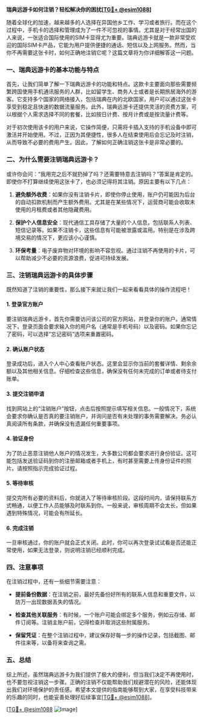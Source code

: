 **瑞典远游卡如何注销？轻松解决你的困扰[[TG💪+ @esim1088](https://t.me/s/esim1088)]**

随着全球化的加速，越来越多的人选择在异国他乡工作、学习或者旅行。而在这个过程中，手机卡的选择和管理成为了一件不可忽视的事情。尤其是对于经常出国的人来说，一张适合国际使用的SIM卡显得尤为重要。瑞典远游卡就是一款非常受欢迎的国际SIM卡产品，它能为用户提供便捷的通话、短信以及上网服务。然而，当你不再需要这张卡时，如何正确地注销它呢？这篇文章将为你详细解答这一问题。

### 一、瑞典远游卡的基本功能与特点

首先，让我们简单了解一下瑞典远游卡的功能和特点。这款卡主要面向那些需要频繁跨国使用手机通讯服务的人群，比如留学生、商务人士或者是长期旅居海外的游客。它支持多个国家的网络接入，包括瑞典在内的北欧国家，用户可以通过这张卡享受到稳定且快速的数据流量服务。此外，瑞典远游卡还提供灵活的资费方案，可以根据个人需求选择不同的套餐，比如按日计费、按月计费或是按流量计费等。

对于初次使用该卡的用户来说，它操作简便，只需将卡插入支持的手机设备中即可激活并开始使用。不过，正因为其便捷性，很多人在结束使用后会忘记及时注销，从而导致不必要的费用产生。因此，了解如何正确注销这张卡是非常必要的。

### 二、为什么需要注销瑞典远游卡？

或许你会问：“我用完之后不就扔掉了吗？还需要特意去注销吗？”答案是肯定的。即使你不打算继续使用这张卡了，也必须记得将其注销。原因主要有以下几点：

1. **避免额外收费**：如果你没有注销卡片，即使你停止使用，账户仍可能因为后台的自动扣款机制而产生额外费用。尤其是在某些情况下，运营商可能会收取未使用的月租费或者其他隐藏费用。

2. **保护个人信息安全**：现代通信工具存储了大量的个人信息，包括联系人列表、短信记录等。如果不注销卡，这些信息有可能被泄露或滥用。特别是在涉及跨境交易的情况下，更应该小心谨慎。

3. **环保考量**：电子废弃物对环境的影响不容忽视。通过注销不再使用的卡片，可以帮助减少不必要的资源浪费，促进可持续发展。

### 三、注销瑞典远游卡的具体步骤

既然知道了注销的重要性，那么接下来就让我们一起来看看具体的操作流程吧！

#### 1. 登录官方账户

要注销瑞典远游卡，首先你需要访问该公司的官方网站，并登录你的账户。通常情况下，登录页面会要求输入你的用户名（通常是手机号码）以及密码。如果你忘记了密码，可以选择“忘记密码”选项来重置密码。

#### 2. 确认账户状态

登录成功后，进入个人中心查看账户状态。这里会显示你当前的套餐详情、剩余余额以及其他相关信息。仔细检查这些信息，确保没有任何未完成的订单或者待支付账单。

#### 3. 提交注销申请

找到网站上的“注销账户”按钮，点击后按照提示填写相关信息。一般情况下，系统会要求你确认是否真的要注销账户，并询问是否有未处理的事务需要解决。务必认真阅读所有条款，并确保没有遗漏任何重要事项。

#### 4. 验证身份

为了防止恶意注销他人账户的情况发生，大多数公司都会要求进行身份验证。这可能包括发送验证码到你的注册邮箱或者手机上，有时甚至需要上传身份证件的照片。请按照指示完成验证过程。

#### 5. 等待审核

提交完所有必要的资料后，你就进入了等待审核阶段。这段时间内，请保持联系方式畅通，以便工作人员能够及时联系到你。一般来说，审核周期不会太长，但如果遇到特殊情况，可能会有所延长。

#### 6. 完成注销

一旦审核通过，你的账户就会正式关闭。此时，你可以再次登录试试看是否还能正常使用，如果无法登录，则说明注销已经顺利完成。

### 四、注意事项

在注销过程中，还有一些细节需要注意：

- **提前备份数据**：在注销之前，最好先备份好所有的联系人信息和重要文件，以防万一出现数据丢失的情况。
  
- **检查其他关联服务**：有时候，一个账户可能会绑定多个服务，例如云存储、邮件订阅等。注销主账户前，记得检查并取消这些附属服务。

- **保留凭证**：在整个注销过程中，建议保存好每一步的操作记录，包括截图、邮件往来等，以备将来查询之需。

### 五、总结

综上所述，虽然瑞典远游卡为我们提供了极大的便利，但当我们决定不再使用时，也不要忽视注销这一步骤。正确的注销不仅能帮助我们规避潜在的风险，还能体现出我们对环境保护的责任感。希望本文提供的指南能够帮到大家，在享受科技带来的乐趣的同时，也能妥善处理好后续事宜[[TG💪+ @esim1088](https://t.me/s/esim1088)]。

[[TG💪+ @esim1088](https://t.me/s/esim1088) ![Image](https://i.postimg.cc/4NQfJmqS/Snipaste-2025-05-13-00-14-12.png)]